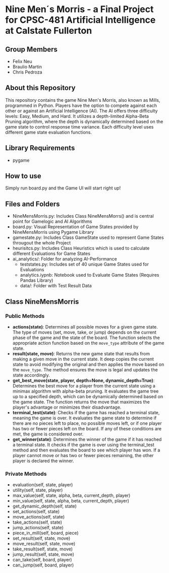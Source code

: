 # Nine Men´s Morris - a Final Project for CPSC-481 Artificial Intelligence at Calstate Fullerton

## Group Members
- Felix Neu
- Braulio Martin
- Chris Pedroza

## About this Repository
This repository contains the game Nine Men's Morris, also known as Mills, programmed in Python. Players have the option to compete against each other or against an Artificial Intelligence (AI). The AI offers three difficulty levels: Easy, Medium, and Hard. It utilizes a depth-limited Alpha-Beta Pruning algorithm, where the depth is dynamically determined based on the game state to control response time variance. Each difficulty level uses different game state evaluation functions.

## Library Requirements
- pygame

## How to use
Simply run board.py and the Game UI will start right up!

## Files and Folders
- NineMensMorris.py: Includes Class NineMensMorrs() and is central point for Gamelogic and AI Algorithms
- board.py: Visual Representation of Game States provided by NineMensMorris using Pygame Library
- gamestate.py: Includes Class GameState used to represent Game States througout the whole Project
- heurisitcs.py: Includes Class Heuristics which is used to calculate different Evaluations for Game States
- ai_analytics/: Folder for analyzing AI-Performance
  - teststates.py: Includes set of 40 unique Game States used for Evaluations
  - analytics.iypnb: Notebook used to Evaluate Game States (Requires Pandas Library)
  - data/: Folder with Test Result Data
 
## Class NineMensMorris
### Public Methods
- __actions(state)__: Determines all possible moves for a given game state. The type of moves (set, move, take, or jump) depends on the current phase of the game and the state of the board. The function selects the appropriate action function based on the `move_type` attribute of the game state.
- __result(state, move)__: Returns the new game state that results from making a given move in the current state. It deep copies the current state to avoid modifying the original and then applies the move based on the `move_type`. The method ensures the move is legal and updates the state accordingly.
- __get_best_move(state, player, depth=None, dynamic_depth=True)__: Determines the best move for a player from the current state using a minimax algorithm with alpha-beta pruning. It evaluates the game tree up to a specified depth, which can be dynamically determined based on the game state. The function returns the move that maximizes the player's advantage or minimizes their disadvantage.
- __terminal_test(state)__: Checks if the game has reached a terminal state, meaning the game is over. It evaluates the game state to determine if there are no pieces left to place, no possible moves left, or if one player has two or fewer pieces left on the board. If any of these conditions are met, the game is considered over.
- __get_winner(state)__: Determines the winner of the game if it has reached a terminal state. It checks if the game is over using the terminal_test method and then evaluates the board to see which player has won. If a player cannot move or has two or fewer pieces remaining, the other player is declared the winner.

### Private Methods
- evaluation(self, state, player)
- utility(self, state, player)
- max_value(self, state, alpha, beta, current_depth, player)
- min_value(self, state, alpha, beta, current_depth, player)
- get_dynamic_depth(self, state)
- set_actions(self, state)
- move_actions(self, state)
- take_actions(self, state)
- jump_actions(self, state)
- piece_in_mill(self, board, piece)
- set_result(self, state, move)
- move_result(self, state, move)
- take_result(self, state, move)
- jump_result(self, state, move)
- can_take(self, board, player)
- can_jump(self, board, player)


